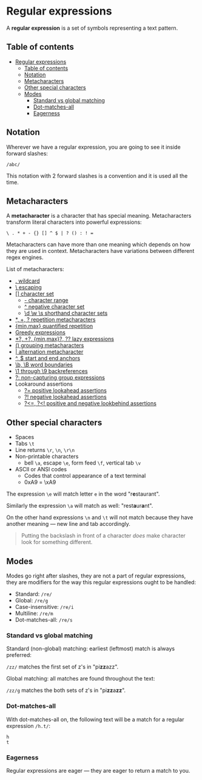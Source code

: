 # Regular expressions

A **regular expression** is a set of symbols representing a text pattern.

## Table of contents

- [Regular expressions](#regular-expressions)
  - [Table of contents](#table-of-contents)
  - [Notation](#notation)
  - [Metacharacters](#metacharacters)
  - [Other special characters](#other-special-characters)
  - [Modes](#modes)
    - [Standard vs global matching](#standard-vs-global-matching)
    - [Dot-matches-all](#dot-matches-all)
    - [Eagerness](#eagerness)

## Notation

Wherever we have a regular expression, you are going to see it inside forward slashes:

```text
/abc/
```

This notation with 2 forward slashes is a convention and it is used all the time.

## Metacharacters

A **metacharacter** is a character that has special meaning. Metacharacters transform literal characters into powerful expressions:

```text
\ . * + - {} [] ^ $ | ? () : ! =
```

Metacharacters can have more than one meaning which depends on how they are used in context. Metacharacters have variations between different regex engines.

List of metacharacters:

- [. wildcard](wildcard.md)
- [\ escaping](escaping.md)
- [[] character set](set.md)
  - [- character range](range.md)
  - [^ negative character set](negative%20set.md)
  - [\d \w \s shorthand character sets](shorthand%20sets.md)
- [*, +, ? repetition metacharacters](repetition.md)
- [{min,max} quantified repetition](quantified%20repetition.md)
- [Greedy expressions](greedy%20expressions.md)
- [*?, +?, {min,max}?, ?? lazy expressions](lazy%20expressions.md)
- [() grouping metacharacters](grouping.md)
- [| alternation metacharacter](alternation.md)
- [^, $ start and end anchors](start%20and%20end%20anchors.md)
- [\b, \B word boundaries](word%20boundaries.md)
- [\1 through \9 backreferences](backreferences.md)
- [?: non-capturing group expressions](non-capturing.md)
- Lookaround assertions
  - [?= positive lookahead assertions](positive%20lookahead%20assertions.md)
  - [?! negative lookahead assertions](negative%20lookahead%20assertions.md)
  - [?<=, ?<! positive and negative lookbehind assertions](lookbehind%20assertions.md)

## Other special characters

- Spaces
- Tabs `\t`
- Line returns `\r`, `\n`, `\r\n`
- Non-printable characters
  - bell `\a`, escape `\e`, form feed `\f`, vertical tab `\v`
- ASCII or ANSI codes
  - Codes that control appearance of a text terminal
  - 0xA9 = \xA9

The expression `\e` will match letter `e` in the word "r**e**staurant".

Similarly the expression `\a` will match as well: "rest**a**ur**a**nt".

On the other hand expressions `\n` and `\t` will not match because they have another meaning — new line and tab accordingly.

> Putting the backslash in front of a character *does* make character look for something different.

## Modes

Modes go right after slashes, they are not a part of regular expressions, they are modifiers for the way this regular expressions ought to be handled:

- Standard: `/re/`
- Global: `/re/g`
- Case-insensitive: `/re/i`
- Multiline: `/re/m`
- Dot-matches-all: `/re/s`

### Standard vs global matching

Standard (non-global) matching: earliest (leftmost) match is always preferred:

`/zz/` matches the first set of z's in "pi**zz**azz".

Global matching: all matches are found throughout the text:

`/zz/g` matches the both sets of z's in "pi**zz**a**zz**".

### Dot-matches-all

With dot-matches-all on, the following text will be a match for a regular expression `/h.t/`:

```text
h
t
```

### Eagerness

Regular expressions are eager — they are eager to return a match to you.
